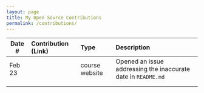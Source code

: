 ```yaml
---
layout: page
title: My Open Source Contributions
permalink: /contributions/
---
```


<!--
Type of the contribution should be "Wikipedia edit", "OpenStreet Map feature", "Documentation", "Course website", "Blog",
"Browser Add-on", etc.

The description should include a brief summary of what you did.

The link should bring us to a public page that shows your contribution. 

Replace the first row with your own contribution. 

-->





| Date #       | Contribution (Link)  | Type  | Description |
|---|:---|:---|:---|
| Feb 23   | [](https://github.com/joannakl/ossd/issues/93)   | course website    |   Opened an issue addressing the inaccurate date in `README.md`  |
|     |     |     |      |
|     |     |     |      |
